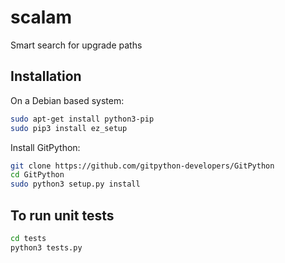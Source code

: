 # scalam
Smart search for upgrade paths

## Installation

On a Debian based system:

``` bash
sudo apt-get install python3-pip
sudo pip3 install ez_setup
```

Install GitPython:

``` bash
git clone https://github.com/gitpython-developers/GitPython
cd GitPython
sudo python3 setup.py install
```

## To run unit tests

``` bash
cd tests
python3 tests.py
```
